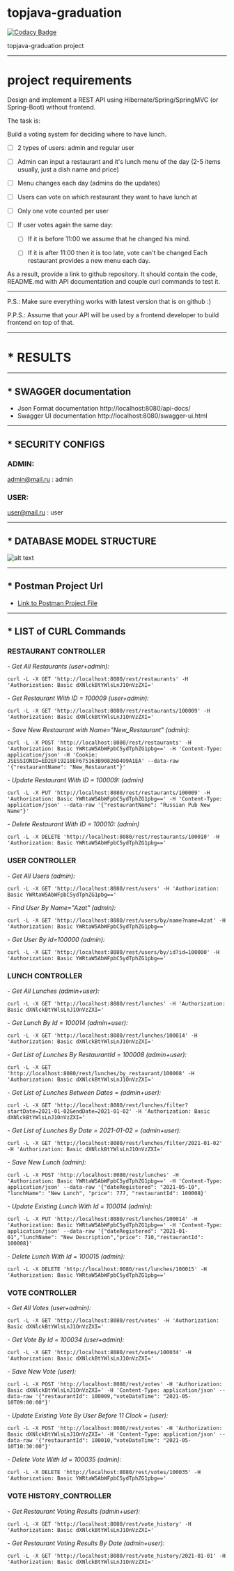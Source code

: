 # topjava-graduation

[![Codacy Badge](https://api.codacy.com/project/badge/Grade/4e46105892fe4b779679a35b1e631376)](https://app.codacy.com/gh/Azatick94/topjava-graduation?utm_source=github.com&utm_medium=referral&utm_content=Azatick94/topjava-graduation&utm_campaign=Badge_Grade_Settings)

topjava-graduation project

---

# project requirements

Design and implement a REST API using Hibernate/Spring/SpringMVC (or Spring-Boot) without frontend.

The task is:

Build a voting system for deciding where to have lunch.

- [ ] 2 types of users: admin and regular user

- [ ] Admin can input a restaurant and it's lunch menu of the day (2-5 items usually, just a dish name and price)

- [ ] Menu changes each day (admins do the updates)

- [ ] Users can vote on which restaurant they want to have lunch at

- [ ] Only one vote counted per user

- [ ] If user votes again the same day:

    - [ ] If it is before 11:00 we assume that he changed his mind.

    - [ ] If it is after 11:00 then it is too late, vote can't be changed Each restaurant provides a new menu each day.

As a result, provide a link to github repository. It should contain the code, README.md with API documentation and
couple curl commands to test it.

---
P.S.: Make sure everything works with latest version that is on github :)

P.P.S.: Assume that your API will be used by a frontend developer to build frontend on top of that.

---

#         * RESULTS

---

##         * SWAGGER documentation

* Json Format documentation
  http://localhost:8080/api-docs/
* Swagger UI documentation
  http://localhost:8080/swagger-ui.html

---

##         * SECURITY CONFIGS

### ADMIN: <br>

admin@mail.ru : admin

### USER: <br>

user@mail.ru : user

---

##         * DATABASE MODEL STRUCTURE

![alt text](src/main/resources/static/images/voting_app_diagram.png)


---

##   * Postman Project Url

- [Link to Postman Project File](config/topjava-graduation.postman_collection.json)

---

##      * LIST of CURL Commands

### RESTAURANT CONTROLLER

<i>- Get All Restaurants (user+admin):</i>

    curl -L -X GET 'http://localhost:8080/rest/restaurants' -H 'Authorization: Basic dXNlckBtYWlsLnJ1OnVzZXI='

<i>- Get Restaurant With ID = 100009 (user+admin):</i>

    curl -L -X GET 'http://localhost:8080/rest/restaurants/100009' -H 'Authorization: Basic dXNlckBtYWlsLnJ1OnVzZXI='

<i>- Save New Restaurant with Name="New_Restaurant" (admin):</i>

    curl -L -X POST 'http://localhost:8080/rest/restaurants' -H 'Authorization: Basic YWRtaW5AbWFpbC5ydTphZG1pbg==' -H 'Content-Type: application/json' -H 'Cookie: JSESSIONID=ED2EF19218EF675163B90826D499A1EA' --data-raw '{"restaurantName": "New_Restaurant"}'

<i>- Update Restaurant With ID = 100009: (admin)</i>

    curl -L -X PUT 'http://localhost:8080/rest/restaurants/100009' -H 'Authorization: Basic YWRtaW5AbWFpbC5ydTphZG1pbg==' -H 'Content-Type: application/json' --data-raw '{"restaurantName": "Russian Pub New Name"}'

<i>- Delete Restaurant With ID = 100010: (admin)</i>

    curl -L -X DELETE 'http://localhost:8080/rest/restaurants/100010' -H 'Authorization: Basic YWRtaW5AbWFpbC5ydTphZG1pbg=='

### USER CONTROLLER

<i>- Get All Users (admin):</i>

    curl -L -X GET 'http://localhost:8080/rest/users' -H 'Authorization: Basic YWRtaW5AbWFpbC5ydTphZG1pbg=='

<i>- Find User By Name="Azat" (admin):</i>

    curl -L -X GET 'http://localhost:8080/rest/users/by/name?name=Azat' -H 'Authorization: Basic YWRtaW5AbWFpbC5ydTphZG1pbg=='

<i>- Get User By Id=100000 (admin):</i>

    curl -L -X GET 'http://localhost:8080/rest/users/by/id?id=100000' -H 'Authorization: Basic YWRtaW5AbWFpbC5ydTphZG1pbg=='

### LUNCH CONTROLLER

<i>- Get All Lunches (admin+user):</i>

    curl -L -X GET 'http://localhost:8080/rest/lunches' -H 'Authorization: Basic dXNlckBtYWlsLnJ1OnVzZXI='

<i>- Get Lunch By Id = 100014 (admin+user):</i>

    curl -L -X GET 'http://localhost:8080/rest/lunches/100014' -H 'Authorization: Basic dXNlckBtYWlsLnJ1OnVzZXI='

<i>- Get List of Lunches By RestaurantId = 100008 (admin+user):</i>

    curl -L -X GET 'http://localhost:8080/rest/lunches/by_restaurant/100008' -H 'Authorization: Basic dXNlckBtYWlsLnJ1OnVzZXI='

<i>- Get List of Lunches Between Dates =  (admin+user):</i>

    curl -L -X GET 'http://localhost:8080/rest/lunches/filter?startDate=2021-01-02&endDate=2021-01-02' -H 'Authorization: Basic dXNlckBtYWlsLnJ1OnVzZXI='

<i>- Get List of Lunches By Date = 2021-01-02 =  (admin+user):</i>

    curl -L -X GET 'http://localhost:8080/rest/lunches/filter/2021-01-02' -H 'Authorization: Basic dXNlckBtYWlsLnJ1OnVzZXI='

<i>- Save New Lunch (admin):</i>

    curl -L -X POST 'http://localhost:8080/rest/lunches' -H 'Authorization: Basic YWRtaW5AbWFpbC5ydTphZG1pbg==' -H 'Content-Type: application/json' --data-raw '{"dateRegistered": "2021-05-10", "lunchName": "New Lunch", "price": 777, "restaurantId": 100008}'

<i>- Update Existing Lunch With Id = 100014 (admin):</i>

    curl -L -X PUT 'http://localhost:8080/rest/lunches/100014' -H 'Authorization: Basic YWRtaW5AbWFpbC5ydTphZG1pbg==' -H 'Content-Type: application/json' --data-raw '{"dateRegistered": "2021-01-01","lunchName": "New Description","price": 710,"restaurantId": 100008}'

<i>- Delete Lunch With Id = 100015 (admin):</i>

    curl -L -X DELETE 'http://localhost:8080/rest/lunches/100015' -H 'Authorization: Basic YWRtaW5AbWFpbC5ydTphZG1pbg=='

### VOTE CONTROLLER

<i>- Get All Votes (user+admin):</i>

    curl -L -X GET 'http://localhost:8080/rest/votes' -H 'Authorization: Basic dXNlckBtYWlsLnJ1OnVzZXI='

<i>- Get Vote By Id = 100034 (user+admin):</i>

    curl -L -X GET 'http://localhost:8080/rest/votes/100034' -H 'Authorization: Basic dXNlckBtYWlsLnJ1OnVzZXI='

<i>- Save New Vote  (user):</i>

    curl -L -X POST 'http://localhost:8080/rest/votes' -H 'Authorization: Basic dXNlckBtYWlsLnJ1OnVzZXI=' -H 'Content-Type: application/json' --data-raw '{"restaurantId": 100009,"voteDateTime": "2021-05-10T09:00:00"}'

<i>- Update Existing Vote By User Before 11 Clock =  (user):</i>

    curl -L -X POST 'http://localhost:8080/rest/votes' -H 'Authorization: Basic dXNlckBtYWlsLnJ1OnVzZXI=' -H 'Content-Type: application/json' --data-raw '{"restaurantId": 100010,"voteDateTime": "2021-05-10T10:30:00"}'

<i>- Delete Vote With Id = 100035 (admin):</i>

    curl -L -X DELETE 'http://localhost:8080/rest/votes/100035' -H 'Authorization: Basic YWRtaW5AbWFpbC5ydTphZG1pbg=='

### VOTE HISTORY_CONTROLLER

<i>- Get Restaurant Voting Results (admin+user):</i>

    curl -L -X GET 'http://localhost:8080/rest/vote_history' -H 'Authorization: Basic dXNlckBtYWlsLnJ1OnVzZXI='

<i>- Get Restaurant Voting Results By Date (admin+user):</i>

    curl -L -X GET 'http://localhost:8080/rest/vote_history/2021-01-01' -H 'Authorization: Basic dXNlckBtYWlsLnJ1OnVzZXI='